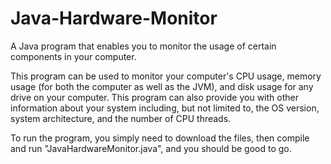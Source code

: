 # Java-Hardware-Monitor
A Java program that enables you to monitor the usage of certain components in your computer.

This program can be used to monitor your computer's CPU usage, memory usage (for both the computer as well as the JVM), and disk usage for any drive on your computer.
This program can also provide you with other information about your system including, but not limited to, the OS version, system architecture, and the number of CPU threads.

To run the program, you simply need to download the files, then compile and run "JavaHardwareMonitor.java", and you should be good to go.

